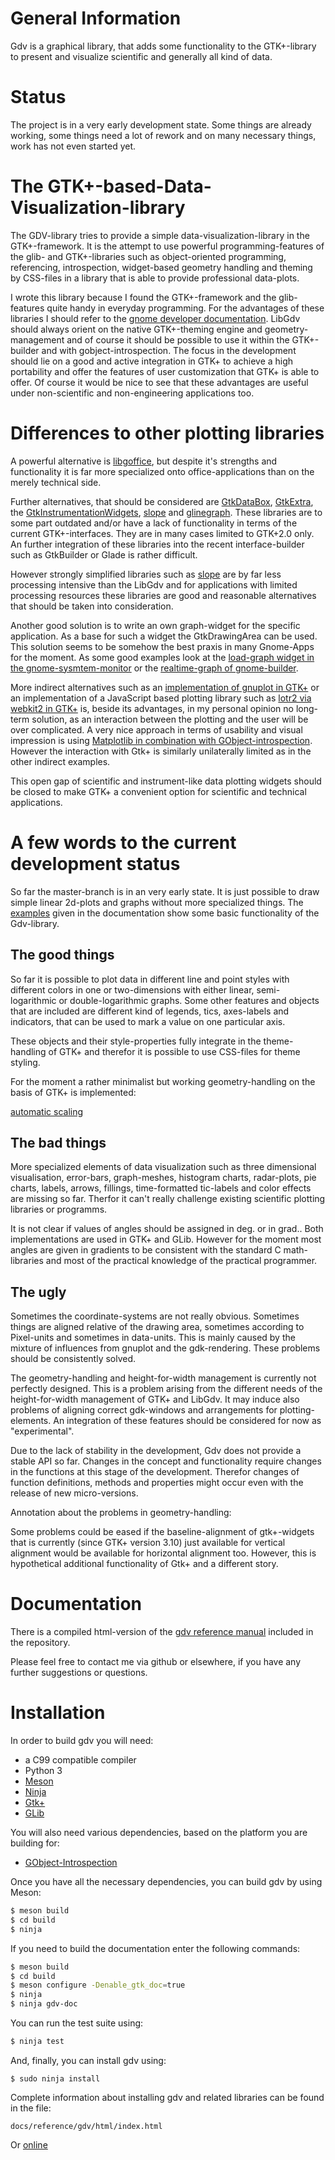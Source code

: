 General Information
===================

Gdv is a graphical library, that adds some functionality to the GTK+-library to present and visualize scientific and generally all kind of data.

Status
======

The project is in a very early development state. Some things are already working, some things need a lot of rework and on many necessary things, work has not even started yet.

The GTK+-based-Data-Visualization-library
=========================================

The GDV-library tries to provide a simple data-visualization-library in the GTK+-framework. It is the attempt to use powerful programming-features of the glib- and GTK+-libraries such as object-oriented programming, referencing, introspection, widget-based geometry handling and theming by CSS-files in a library that is able to provide professional data-plots.

I wrote this library because I found the GTK+-framework and the glib-features quite handy in everyday programming. For the advantages of these libraries I should refer to the [gnome developer documentation](https://developer.gnome.org/). LibGdv should always orient on the native GTK+-theming engine and geometry-management and of course it should be possible to use it within the GTK+-builder and with gobject-introspection. The focus in the development should lie on a good and active integration in GTK+ to achieve a high portability and offer the features of user customization that GTK+ is able to offer. Of course it would be nice to see that these advantages are useful under non-scientific and non-engineering applications too.

Differences to other plotting libraries
=======================================

A powerful alternative is [libgoffice](https://github.com/GNOME/goffice), but despite it's strengths and functionality it is far more specialized onto office-applications than on the merely technical side.

Further alternatives, that should be considered are [GtkDataBox](https://sourceforge.net/projects/gtkdatabox/), [GtkExtra](http://gtkextra.sourceforge.net/cms/), the [GtkInstrumentationWidgets](https://sourceforge.net/projects/giw/), [slope](https://github.com/elvismt/slope) and [glinegraph](https://sourceforge.net/projects/gapcmon/files/). These libraries are to some part outdated and/or have a lack of functionality in terms of the current GTK+-interfaces. They are in many cases limited to GTK+2.0 only. An further integration of these libraries into the recent interface-builder such as GtkBuilder or Glade is rather difficult.

However strongly simplified libraries such as [slope](https://github.com/elvismt/slope) are by far less processing intensive than the LibGdv and for applications with limited processing resources these libraries are good and reasonable alternatives that should be taken into consideration.

Another good solution is to write an own graph-widget for the specific application. As a base for such a widget the GtkDrawingArea can be used. This solution seems to be somehow the best praxis in many Gnome-Apps for the moment. As some good examples look at the [load-graph widget in the gnome-sysmtem-monitor](https://github.com/GNOME/gnome-system-monitor/blob/master/src/load-graph.cpp) or the [realtime-graph of gnome-builder](https://git.gnome.org/browse/libdazzle/tree/src/graphing).

More indirect alternatives such as an [implementation of gnuplot in GTK+](https://github.com/joastbg/gtk-socket-gnuplot) or an implementation of a JavaScript based plotting library such as [lotr2 via webkit2 in GTK+](https://github.com/Emanuesson/ExampleFlotr2GTK) is, beside its advantages, in my personal opinion no long-term solution, as an interaction between the plotting and the user will be over complicated. A very nice approach in terms of usability and visual impression is using [Matplotlib in combination with GObject-introspection](http://gtk3-matplotlib-cookbook.readthedocs.io/en/latest/hello-plot.html#embedding-matplotlib). However the interaction with Gtk+ is similarly unilaterally limited as in the other indirect examples.

This open gap of scientific and instrument-like data plotting widgets should be closed to make GTK+ a convenient option for scientific and technical applications.

A few words to the current development status
=============================================

So far the master-branch is in an very early state. It is just possible to draw simple linear 2d-plots and graphs without more specialized things. The [examples](https://emanuesson.github.io/gdv/getting-started.html#id-1.2.3.8) given in the documentation show some basic functionality of the Gdv-library.

The good things
---------------

So far it is possible to plot data in different line and point styles with different colors in one or two-dimensions with either linear, semi-logarithmic or double-logarithmic graphs. Some other features and objects that are included are different kind of legends, tics, axes-labels and indicators, that can be used to mark a value on one particular axis.

These objects and their style-properties fully integrate in the theme-handling of GTK+ and therefor it is possible to use CSS-files for theme styling.

For the moment a rather minimalist but working geometry-handling on the basis of GTK+ is implemented:

[automatic scaling](https://github.com/Emanuesson/gdv/blob/master/add_info/promo_images/optim.gif)

The bad things
--------------

More specialized elements of data visualization such as three dimensional visualisation, error-bars, graph-meshes, histogram charts, radar-plots, pie charts, labels, arrows, fillings, time-formatted tic-labels and color effects are missing so far. Therfor it can't really challenge existing scientific plotting libraries or programms.

It is not clear if values of angles should be assigned in deg. or in grad.. Both implementations are used in GTK+ and GLib. However for the moment most angles are given in gradients to be consistent with the standard C math-libraries and most of the practical knowledge of the practical programmer.

The ugly
--------

Sometimes the coordinate-systems are not really obvious. Sometimes things are aligned relative of the drawing area, sometimes according to Pixel-units and sometimes in data-units. This is mainly caused by the mixture of influences from gnuplot and the gdk-rendering. These problems should be consistently solved.

The geometry-handling and height-for-width management is currently not perfectly designed. This is a problem arising from the different needs of the height-for-width management of GTK+ and LibGdv. It may induce also problems of aligning correct gdk-windows and arrangements for plotting-elements. An integration of these features should be considered for now as "experimental".

Due to the lack of stability in the development, Gdv does not provide a stable API so far. Changes in the concept and functionality require changes in the functions at this stage of the development. Therefor changes of function definitions, methods and properties might occur even with the release of new micro-versions.

Annotation about the problems in geometry-handling:

Some problems could be eased if the baseline-alignment of gtk+-widgets that is currently (since GTK+ version 3.10) just available for vertical alignment would be available for horizontal alignment too. However, this is hypothetical additional functionality of Gtk+ and a different story.

Documentation
=============

There is a compiled html-version of the [gdv reference manual](http://emanuesson.github.io/gdv/index.html) included in the repository.

Please feel free to contact me via github or elsewhere, if you have any further suggestions or questions.

Installation
============

In order to build gdv you will need:

  - a C99 compatible compiler
  - Python 3
  - [Meson](http://mesonbuild.com)
  - [Ninja](https://ninja-build.org)
  - [Gtk+](https://www.gtk.org/)
  - [GLib](https://download.gnome.org/sources/glib)

You will also need various dependencies, based on the platform you are
building for:

  - [GObject-Introspection](https://download.gnome.org/sources/gobject-introspection)

Once you have all the necessary dependencies, you can build gdv by using
Meson:

```sh
$ meson build
$ cd build
$ ninja
```

If you need to build the documentation enter the following commands:

```sh
$ meson build
$ cd build
$ meson configure -Denable_gtk_doc=true
$ ninja
$ ninja gdv-doc
```

You can run the test suite using:

```sh
$ ninja test
```

And, finally, you can install gdv using:

```
$ sudo ninja install
```

Complete information about installing gdv and related libraries
can be found in the file:

```
docs/reference/gdv/html/index.html
```

Or [online](https://emanuesson.github.io/#gdv)
